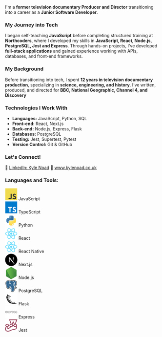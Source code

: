 I'm a **former television documentary Producer and Director** transitioning into a career as a **Junior Software Developer**.

###  My Journey into Tech  
I began self-teaching **JavaScript** before completing structured training at **Northcoders**, where I developed my skills in **JavaScript, React, Node.js, PostgreSQL, Jest and Express**. Through hands-on projects, I've developed **full-stack applications** and gained experience working with APIs, databases, and front-end frameworks.  

###  My Background  
Before transitioning into tech, I spent **12 years in television documentary production**, specializing in **science, engineering, and history**. I’ve written, produced, and directed for **BBC, National Geographic, Channel 4, and Discovery**

###  Technologies I Work With  
- **Languages:** JavaScript, Python, SQL  
- **Front-end:** React, Next.js
- **Back-end:** Node.js, Express, Flask
- **Databases:** PostgreSQL  
- **Testing:** Jest, Supertest, Pytest  
- **Version Control:** Git & GitHub  

###  Let's Connect!  
🔗 [LinkedIn: Kyle Noad](https://www.linkedin.com/in/kyle-noad-09771282/)
🔗 www.kylenoad.co.uk


### Languages and Tools:

<img src="https://raw.githubusercontent.com/devicons/devicon/master/icons/javascript/javascript-original.svg" alt="JavaScript" width="40" height="40"/> JavaScript <br/>
<img src="https://raw.githubusercontent.com/devicons/devicon/master/icons/typescript/typescript-original.svg" alt="TypeScript" width="40" height="40"/> TypeScript <br/>
<img src="https://raw.githubusercontent.com/devicons/devicon/master/icons/python/python-original.svg" alt="Python" width="40" height="40"/> Python <br/>
<img src="https://raw.githubusercontent.com/devicons/devicon/master/icons/react/react-original.svg" alt="React" width="40" height="40"/> React <br/>
<img src="https://raw.githubusercontent.com/devicons/devicon/master/icons/react/react-original.svg" alt="React Native" width="40" height="40"/> React Native <br/>
<img src="https://raw.githubusercontent.com/devicons/devicon/master/icons/nextjs/nextjs-original.svg" alt="Next.js" width="40" height="40"/> Next.js <br/>
<img src="https://raw.githubusercontent.com/devicons/devicon/master/icons/nodejs/nodejs-original.svg" alt="Node.js" width="40" height="40"/> Node.js <br/>
<img src="https://raw.githubusercontent.com/devicons/devicon/master/icons/postgresql/postgresql-original.svg" alt="PostgreSQL" width="40" height="40"/> PostgreSQL <br/>
<img src="https://raw.githubusercontent.com/devicons/devicon/master/icons/flask/flask-original.svg" alt="Flask" width="40" height="40"/> Flask <br/>
<img src="https://raw.githubusercontent.com/devicons/devicon/master/icons/express/express-original-wordmark.svg" alt="Express" width="40" height="40"/> Express <br/>
<img src="https://raw.githubusercontent.com/devicons/devicon/master/icons/jest/jest-plain.svg" alt="Jest" width="40" height="40"/> Jest
